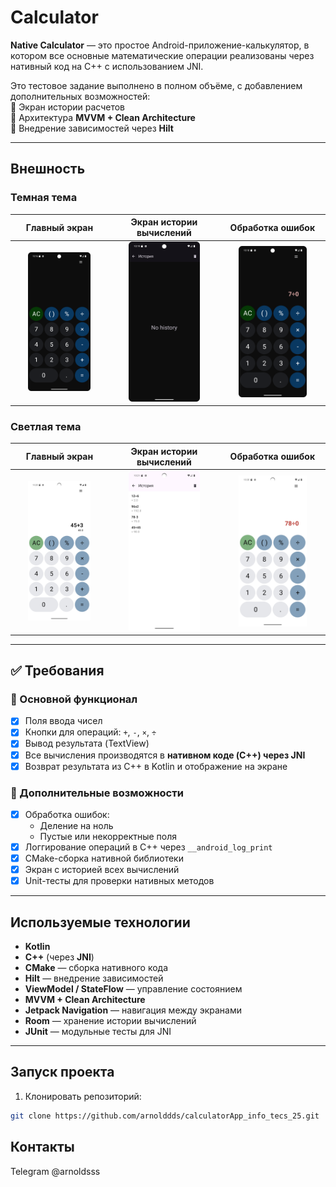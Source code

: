 # Calculator

**Native Calculator** — это простое Android-приложение-калькулятор, в котором все основные математические операции реализованы через нативный код на C++ с использованием JNI.

Это тестовое задание выполнено в полном объёме, с добавлением дополнительных возможностей:  
🔹 Экран истории расчетов  
🔹 Архитектура **MVVM + Clean Architecture**  
🔹 Внедрение зависимостей через **Hilt**

---

##  Внешность
### Темная тема

Главный экран | Экран истории вычислений | Обработка ошибок  
:--:|:--:|:--:  
<img src="screenshots/main_dark_screen.png" width="70%"> | <img src="screenshots/history_dark_screen.png" width="70%"> | <img src="screenshots/error_dark_screen.png" width="70%">

### Светлая тема

Главный экран | Экран истории вычислений | Обработка ошибок  
:--:|:--:|:--:  
<img src="screenshots/light_main_screen.png" width="70%"> | <img src="screenshots/history_light_screen.png" width="70%"> | <img src="screenshots/error_light_screen.png" width="70%">

---

## ✅ Требования

### 🔹 Основной функционал

- [x] Поля ввода чисел
- [x] Кнопки для операций: `+`, `-`, `×`, `÷`
- [x] Вывод результата (TextView)
- [x] Все вычисления производятся в **нативном коде (C++) через JNI**
- [x] Возврат результата из C++ в Kotlin и отображение на экране

### 🔸 Дополнительные возможности

- [x] Обработка ошибок:
  - Деление на ноль
  - Пустые или некорректные поля
- [x] Логгирование операций в C++ через `__android_log_print`
- [x] CMake-сборка нативной библиотеки
- [x] Экран с историей всех вычислений
- [x] Unit-тесты для проверки нативных методов

---

## Используемые технологии

- **Kotlin**
- **C++** (через **JNI**)
- **CMake** — сборка нативного кода
- **Hilt** — внедрение зависимостей
- **ViewModel / StateFlow** — управление состоянием
- **MVVM + Clean Architecture**
- **Jetpack Navigation** — навигация между экранами
- **Room** — хранение истории вычислений
- **JUnit** — модульные тесты для JNI

---
##  Запуск проекта

1. Клонировать репозиторий:
```bash
git clone https://github.com/arnolddds/calculatorApp_info_tecs_25.git
```
##  Контакты
Telegram @arnoldsss

